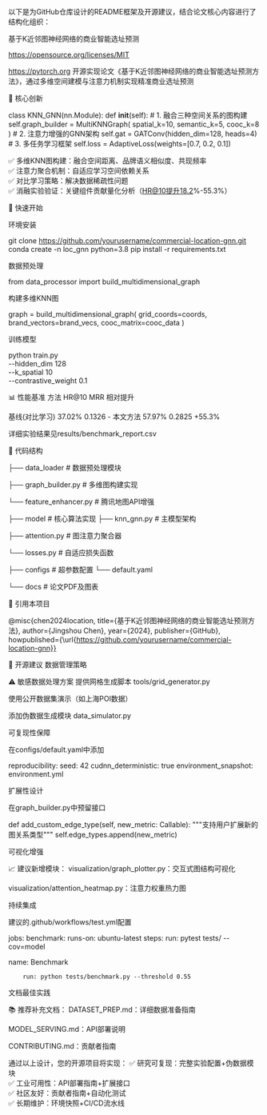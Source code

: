 以下是为GitHub仓库设计的README框架及开源建议，结合论文核心内容进行了结构化组织：

基于K近邻图神经网络的商业智能选址预测

https://opensource.org/licenses/MIT

https://pytorch.org
开源实现论文《基于K近邻图神经网络的商业智能选址预测方法》，通过多维空间建模与注意力机制实现精准商业选址预测

📌 核心创新

class KNN_GNN(nn.Module):
    def __init__(self):
        # 1. 融合三种空间关系的图构建
        self.graph_builder = MultiKNNGraph(
            spatial_k=10, 
            semantic_k=5,
            cooc_k=8
        )
        # 2. 注意力增强的GNN架构
        self.gat = GATConv(hidden_dim=128, heads=4)
        # 3. 多任务学习框架
        self.loss = AdaptiveLoss(weights=[0.7, 0.2, 0.1])

✅ 多维KNN图构建：融合空间距离、品牌语义相似度、共现频率  
✅ 注意力聚合机制：自适应学习空间依赖关系  
✅ 对比学习策略：解决数据稀疏性问题  
✅ 消融实验验证：关键组件贡献量化分析（HR@10提升18.2%-55.3%）



🚀 快速开始

环境安装

git clone https://github.com/yourusername/commercial-location-gnn.git
conda create -n loc_gnn python=3.8
pip install -r requirements.txt

数据预处理

from data_processor import build_multidimensional_graph

构建多维KNN图

graph = build_multidimensional_graph(
    grid_coords=coords, 
    brand_vectors=brand_vecs,
    cooc_matrix=cooc_data
)

训练模型

python train.py \
  --hidden_dim 128 \
  --k_spatial 10 \
  --contrastive_weight 0.1

📊 性能基准
方法 HR@10 MRR 相对提升

基线(对比学习) 37.02% 0.1326 -
本文方法 57.97% 0.2825 +55.3%

详细实验结果见results/benchmark_report.csv

🧩 代码结构

├── data_loader                 # 数据预处理模块

├── graph_builder.py         # 多维图构建实现

└── feature_enhancer.py      # 腾讯地图API增强

├── model                        # 核心算法实现
├── knn_gnn.py               # 主模型架构

├── attention.py             # 图注意力聚合器

└── losses.py                # 自适应损失函数

├── configs                      # 超参数配置
└── default.yaml             

└── docs                         # 论文PDF及图表

📖 引用本项目

@misc{chen2024location,
  title={基于K近邻图神经网络的商业智能选址预测方法},
  author={Jingshou Chen},
  year={2024},
  publisher={GitHub},
  howpublished={\url{https://github.com/yourusername/commercial-location-gnn}}

🔧 开源建议
数据管理策略

⚠️ 敏感数据处理方案
提供网格生成脚本 tools/grid_generator.py

使用公开数据集演示（如上海POI数据）

添加伪数据生成模块 data_simulator.py

可复现性保障

在configs/default.yaml中添加

reproducibility:
  seed: 42
  cudnn_deterministic: true
  environment_snapshot: environment.yml

扩展性设计

在graph_builder.py中预留接口

def add_custom_edge_type(self, new_metric: Callable):
    """支持用户扩展新的图关系类型"""
    self.edge_types.append(new_metric)

可视化增强

📈 建议新增模块：
visualization/graph_plotter.py：交互式图结构可视化

visualization/attention_heatmap.py：注意力权重热力图


持续集成

建议的.github/workflows/test.yml配置

jobs:
  benchmark:
    runs-on: ubuntu-latest
    steps:
run: pytest tests/ --cov=model

name: Benchmark

        run: python tests/benchmark.py --threshold 0.55

文档最佳实践

📚 推荐补充文档：
DATASET_PREP.md：详细数据准备指南

MODEL_SERVING.md：API部署说明

CONTRIBUTING.md：贡献者指南

通过以上设计，您的开源项目将实现：
✅ 研究可复现：完整实验配置+伪数据模块  
✅ 工业可用性：API部署指南+扩展接口  
✅ 社区友好：贡献者指南+自动化测试  
✅ 长期维护：环境快照+CI/CD流水线
